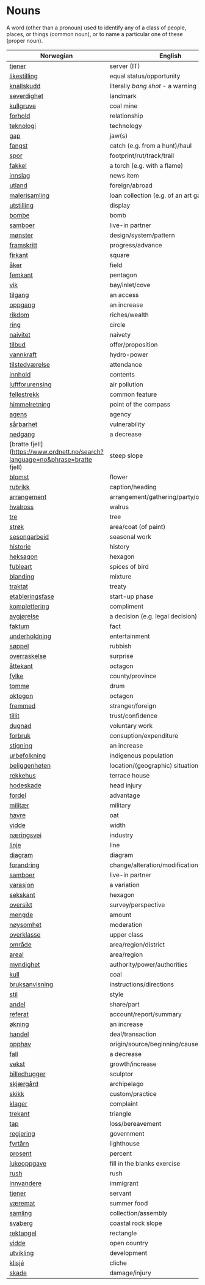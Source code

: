 # Nouns

A word (other than a pronoun) used to identify any of a class of people, places, or things (common noun), or to name a particular one of these (proper noun).

| Norwegian | English | Gender |
| --- | --- | --- |
| [tjener](https://www.ordnett.no/search?language=no&phrase=tjener) | server (IT) | m |
| [likestilling](https://www.ordnett.no/search?language=no&phrase=likestilling) | equal status/opportunity | m |
| [knallskudd](https://www.ordnett.no/search?language=no&phrase=knallskudd) | literally _bang shot_ - a warning shot gun | i |
| [severdighet](https://www.ordnett.no/search?language=no&phrase=severdighet) | landmark | m |
| [kullgruve](https://www.ordnett.no/search?language=no&phrase=kullgruve) | coal mine | m |
| [forhold](https://www.ordnett.no/search?language=no&phrase=forhold) | relationship | i |
| [teknologi](https://www.ordnett.no/search?language=no&phrase=teknologi) | technology | m |
| [gap](https://www.ordnett.no/search?language=no&phrase=gap) | jaw(s) | m |
| [fangst](https://www.ordnett.no/search?language=no&phrase=fangst) | catch (e.g. from a hunt)/haul | m |
| [spor](https://www.ordnett.no/search?language=no&phrase=spor) | footprint/rut/track/trail | i |
| [fakkel](https://www.ordnett.no/search?language=no&phrase=fakkel) | a torch (e.g. with a flame) | m |
| [innslag](https://www.ordnett.no/search?language=no&phrase=innslag) | news item | i |
| [utland](https://www.ordnett.no/search?language=no&phrase=utland) | foreign/abroad | m |
| [malerisamling](https://www.ordnett.no/search?language=no&phrase=malerisamling) | loan collection (e.g. of an art gallery) | m |
| [utstilling](https://www.ordnett.no/search?language=no&phrase=utstilling) | display | m |
| [bombe](https://www.ordnett.no/search?language=no&phrase=bombe) | bomb | m |
| [samboer](https://www.ordnett.no/search?language=no&phrase=samboer) | live-in partner | m |
| [mønster](https://www.ordnett.no/search?language=no&phrase=mønster) | design/system/pattern | i |
| [framskritt](https://www.ordnett.no/search?language=no&phrase=framskritt) | progress/advance | i |
| [firkant](https://www.ordnett.no/search?language=no&phrase=firkant) | square | m |
| [åker](https://www.ordnett.no/search?language=no&phrase=åker) | field | m |
| [femkant](https://www.ordnett.no/search?language=no&phrase=femkant) | pentagon | m |
| [vik](https://www.ordnett.no/search?language=no&phrase=vik) | bay/inlet/cove | m |
| [tilgang](https://www.ordnett.no/search?language=no&phrase=tilgang) | an access | i |
| [oppgang](https://www.ordnett.no/search?language=no&phrase=oppgang) | an increase | m |
| [rikdom](https://www.ordnett.no/search?language=no&phrase=rikdom) | riches/wealth | m |
| [ring](https://www.ordnett.no/search?language=no&phrase=ring) | circle | m |
| [naivitet](https://www.ordnett.no/search?language=no&phrase=naivitet) | naivety | m |
| [tilbud](https://www.ordnett.no/search?language=no&phrase=tilbud) | offer/proposition | i |
| [vannkraft](https://www.ordnett.no/search?language=no&phrase=vannkraft) | hydro-power | m |
| [tilstedværelse](https://www.ordnett.no/search?language=no&phrase=tilstedværelse) | attendance | i |
| [innhold](https://www.ordnett.no/search?language=no&phrase=innhold) | contents | i |
| [luftforurensing](https://www.ordnett.no/search?language=no&phrase=luftforurensing) | air pollution | m |
| [fellestrekk](https://www.ordnett.no/search?language=no&phrase=fellestrekk) | common feature | i |
| [himmelretning](https://www.ordnett.no/search?language=no&phrase=himmelretning) | point of the compass | m |
| [agens](https://www.ordnett.no/search?language=no&phrase=agens) | agency | m |
| [sårbarhet](https://www.ordnett.no/search?language=no&phrase=sårbarhet) | vulnerability | m |
| [nedgang](https://www.ordnett.no/search?language=no&phrase=nedgang) | a decrease | m |
| [bratte fjell](https://www.ordnett.no/search?language=no&phrase=bratte fjell) | steep slope | m |
| [blomst](https://www.ordnett.no/search?language=no&phrase=blomst) | flower | m |
| [rubrikk](https://www.ordnett.no/search?language=no&phrase=rubrikk) | caption/heading | m |
| [arrangement](https://www.ordnett.no/search?language=no&phrase=arrangement) | arrangement/gathering/party/organisation | i |
| [hvalross](https://www.ordnett.no/search?language=no&phrase=hvalross) | walrus | m |
| [tre](https://www.ordnett.no/search?language=no&phrase=tre) | tree | i |
| [strøk](https://www.ordnett.no/search?language=no&phrase=strøk) | area/coat (of paint) | i |
| [sesongarbeid](https://www.ordnett.no/search?language=no&phrase=sesongarbeid) | seasonal work | i |
| [historie](https://www.ordnett.no/search?language=no&phrase=historie) | history | m/f |
| [heksagon](https://www.ordnett.no/search?language=no&phrase=heksagon) | hexagon | m |
| [fubleart](https://www.ordnett.no/search?language=no&phrase=fubleart) | spices of bird | m/f |
| [blanding](https://www.ordnett.no/search?language=no&phrase=blanding) | mixture | m |
| [traktat](https://www.ordnett.no/search?language=no&phrase=traktat) | treaty | m |
| [etableringsfase](https://www.ordnett.no/search?language=no&phrase=etableringsfase) | start-up phase | m |
| [komplettering](https://www.ordnett.no/search?language=no&phrase=komplettering) | compliment | m |
| [avgjørelse](https://www.ordnett.no/search?language=no&phrase=avgjørelse) | a decision (e.g. legal decision) | m |
| [faktum](https://www.ordnett.no/search?language=no&phrase=faktum) | fact | i |
| [underholdning](https://www.ordnett.no/search?language=no&phrase=underholdning) | entertainment | m |
| [søppel](https://www.ordnett.no/search?language=no&phrase=søppel) | rubbish | i |
| [overraskelse](https://www.ordnett.no/search?language=no&phrase=overraskelse) | surprise | m |
| [åttekant](https://www.ordnett.no/search?language=no&phrase=åttekant) | octagon | m |
| [fylke](https://www.ordnett.no/search?language=no&phrase=fylke) | county/province | i |
| [tomme](https://www.ordnett.no/search?language=no&phrase=tomme) | drum | m |
| [oktogon](https://www.ordnett.no/search?language=no&phrase=oktogon) | octagon | m |
| [fremmed](https://www.ordnett.no/search?language=no&phrase=fremmed) | stranger/foreign | m |
| [tillit](https://www.ordnett.no/search?language=no&phrase=tillit) | trust/confidence | m |
| [dugnad](https://www.ordnett.no/search?language=no&phrase=dugnad) | voluntary work | m |
| [forbruk](https://www.ordnett.no/search?language=no&phrase=forbruk) | consuption/expenditure | i |
| [stigning](https://www.ordnett.no/search?language=no&phrase=stigning) | an increase | m |
| [urbefolkning](https://www.ordnett.no/search?language=no&phrase=urbefolkning) | indigenous population | m |
| [beliggenheten](https://www.ordnett.no/search?language=no&phrase=beliggenheten) | location/(geographic) situation | m/f |
| [rekkehus](https://www.ordnett.no/search?language=no&phrase=rekkehus) | terrace house | i |
| [hodeskade](https://www.ordnett.no/search?language=no&phrase=hodeskade) | head injury | m |
| [fordel](https://www.ordnett.no/search?language=no&phrase=fordel) | advantage | m |
| [militær](https://www.ordnett.no/search?language=no&phrase=militær) | military | m |
| [havre](https://www.ordnett.no/search?language=no&phrase=havre) | oat | m |
| [vidde](https://www.ordnett.no/search?language=no&phrase=vidde) | width | m/f |
| [næringsvei](https://www.ordnett.no/search?language=no&phrase=næringsvei) | industry | m |
| [linje](https://www.ordnett.no/search?language=no&phrase=linje) | line | m |
| [diagram](https://www.ordnett.no/search?language=no&phrase=diagram) | diagram | i |
| [forandring](https://www.ordnett.no/search?language=no&phrase=forandring) | change/alteration/modification | m |
| [samboer](https://www.ordnett.no/search?language=no&phrase=samboer) | live-in partner | m |
| [varasjon](https://www.ordnett.no/search?language=no&phrase=varasjon) | a variation | m |
| [sekskant](https://www.ordnett.no/search?language=no&phrase=sekskant) | hexagon | m |
| [oversikt](https://www.ordnett.no/search?language=no&phrase=oversikt) | survey/perspective | m |
| [mengde](https://www.ordnett.no/search?language=no&phrase=mengde) | amount | m |
| [nøysomhet](https://www.ordnett.no/search?language=no&phrase=nøysomhet) | moderation | m |
| [overklasse](https://www.ordnett.no/search?language=no&phrase=overklasse) | upper class | m |
| [område](https://www.ordnett.no/search?language=no&phrase=område) | area/region/district | i |
| [areal](https://www.ordnett.no/search?language=no&phrase=areal) | area/region | i |
| [myndighet](https://www.ordnett.no/search?language=no&phrase=myndighet) | authority/power/authorities | m |
| [kull](https://www.ordnett.no/search?language=no&phrase=kull) | coal | i |
| [bruksanvisning](https://www.ordnett.no/search?language=no&phrase=bruksanvisning) | instructions/directions | m |
| [stil](https://www.ordnett.no/search?language=no&phrase=stil) | style | m |
| [andel](https://www.ordnett.no/search?language=no&phrase=andel) | share/part | m |
| [referat](https://www.ordnett.no/search?language=no&phrase=referat) | account/report/summary | i |
| [økning](https://www.ordnett.no/search?language=no&phrase=økning) | an increase | m |
| [handel](https://www.ordnett.no/search?language=no&phrase=handel) | deal/transaction | m |
| [opphav](https://www.ordnett.no/search?language=no&phrase=opphav) | origin/source/beginning/cause | i |
| [fall](https://www.ordnett.no/search?language=no&phrase=fall) | a decrease | i |
| [vekst](https://www.ordnett.no/search?language=no&phrase=vekst) | growth/increase | m |
| [billedhugger](https://www.ordnett.no/search?language=no&phrase=billedhugger) | sculptor | m |
| [skjærgård](https://www.ordnett.no/search?language=no&phrase=skjærgård) | archipelago | m |
| [skikk](https://www.ordnett.no/search?language=no&phrase=skikk) | custom/practice | m |
| [klager](https://www.ordnett.no/search?language=no&phrase=klager) | complaint | m |
| [trekant](https://www.ordnett.no/search?language=no&phrase=trekant) | triangle | m |
| [tap](https://www.ordnett.no/search?language=no&phrase=tap) | loss/bereavement | i |
| [regjering](https://www.ordnett.no/search?language=no&phrase=regjering) | government | m |
| [fyrtårn](https://www.ordnett.no/search?language=no&phrase=fyrtårn) | lighthouse | i |
| [prosent](https://www.ordnett.no/search?language=no&phrase=prosent) | percent | m |
| [lukeoppgave](https://www.ordnett.no/search?language=no&phrase=lukeoppgave) | fill in the blanks exercise | m |
| [rush](https://www.ordnett.no/search?language=no&phrase=rush) | rush | i |
| [innvandere](https://www.ordnett.no/search?language=no&phrase=innvandere) | immigrant | m |
| [tjener](https://www.ordnett.no/search?language=no&phrase=tjener) | servant | m |
| [væremat](https://www.ordnett.no/search?language=no&phrase=væremat) | summer food | m |
| [samling](https://www.ordnett.no/search?language=no&phrase=samling) | collection/assembly | m |
| [svaberg](https://www.ordnett.no/search?language=no&phrase=svaberg) | coastal rock slope | i |
| [rektangel](https://www.ordnett.no/search?language=no&phrase=rektangel) | rectangle | i |
| [vidde](https://www.ordnett.no/search?language=no&phrase=vidde) | open country | m |
| [utvikling](https://www.ordnett.no/search?language=no&phrase=utvikling) | development | m |
| [klisjé](https://www.ordnett.no/search?language=no&phrase=klisjé) | cliche | m |
| [skade](https://www.ordnett.no/search?language=no&phrase=skade) | damage/injury | m |

